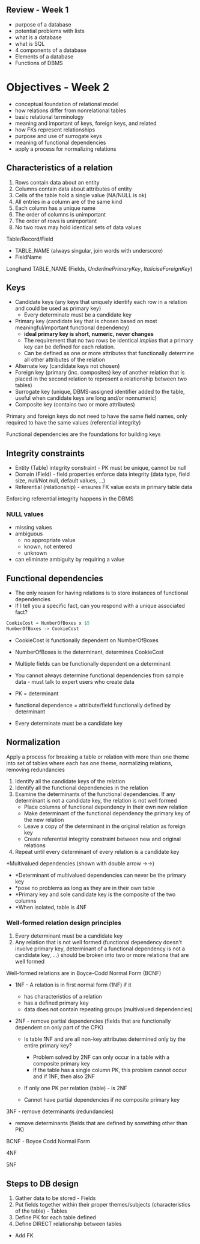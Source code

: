 ## Review - Week 1
* purpose of a database
* potential problems with lists
* what is a database
* what is SQL
* 4 components of a database
* Elements of a database
* Functions of DBMS

# Objectives - Week 2
* conceptual foundation of relational model
* how relations differ from nonrelational tables
* basic relational terminology
* meaning and important of keys, foreign keys, and related
* how FKs represent relationships
* purpose and use of surrogate keys
* meaning of functional dependencies
* apply a process for normalizing relations

## Characteristics of a relation
 1. Rows contain data about an entity
 1. Columns contain data about attributes of entity
 1. Cells of the table hold a single value (NA/NULL is ok)
 1. All entries in a column are of the same kind
 1. Each column has a unique name
 1. The order of columns is unimportant
 1. The order of rows is unimportant
 1. No two rows may hold identical sets of data values

Table/Record/Field
* TABLE_NAME (always singular, join words with underscore)
* FieldName

Longhand
TABLE_NAME (Fields, _UnderlinePrimaryKey_, *ItaliciseForeignKey*)

## Keys
* Candidate keys (any keys that uniquely identify each row in a relation and could be used as primary key)
	* Every determinate must be a candidate key
* Primary key (candidate key that is chosen based on most meaningful/important functional dependency) 
	* **ideal primary key is short, numeric, never changes**
	* The requirement that no two rows be identical *implies* that a primary key can be defined for each relation. 
	* Can be defined as one or more attributes that functionally determine all other attributes of the relation
* Alternate key (candidate keys not chosen)
* Foreign key (primary (inc. composites) key of another relation that is placed in the second relation to represent a relationship between two tables)
* Surrogate key (unique, DBMS-assigned identifier added to the table, useful when candidate keys are long and/or nonnumeric)
* Composite key (contains two or more attributes)

Primary and foreign keys do not need to have the same field names, only required to have the same values (referential integrity)

Functional dependencies are the foundations for building keys

## Integrity constraints
* Entity (Table) integrity constraint - PK must be unique, cannot be null
* Domain (Field) - field properties enforce data integrity (data type, field size, null/Not null, default values, ...)
* Referential (relationship) - ensures FK value exists in primary table data

Enforcing referential integrity happens in the DBMS

### NULL values
* missing values
* ambiguous
  * no appropriate value
  * known, not entered
  * unknown
* can eliminate ambiguity by requiring a value

## Functional dependencies

* The only reason for having relations is to store instances of functional dependencies
* If I tell you a specific fact, can you respond with a unique associated fact?

```r
CookieCost = NumberOfBoxes x $5
NumberOfBoxes -> CookieCost
```

* CookieCost is functionally dependent on NumberOfBoxes
* NumberOfBoxes is the determinant, determines CookieCost
* Multiple fields can be functionally dependent on a determinant
* You cannot always determine functional dependencies from sample data - must talk to expert users who create data

* PK = determinant
* functional dependence = attribute/field functionally defined by determinant
* Every determinate must be a candidate key

## Normalization 
Apply a process for breaking a table or relation with more than one theme into set of tables where each has one theme, normalizing relations, removing redundancies

1. Identify all the candidate keys of the relation
2. Identify all the functional dependencies in the relation
3. Examine the determinants of the functional dependencies. If any determinant is not a candidate key, the relation is not well formed
	* Place columns of functional dependency in their own new relation
	* Make determinant of the functional dependency the primary key of the new relation
	* Leave a copy of the determinant in the original relation as foreign key
	* Create referential integrity constraint between new and original relations
4. Repeat until every determinant of every relation is a candidate key

*Multivalued dependencies (shown with double arrow ->->) 
* *Determinant of multivalued dependencies can never be the primary key
* *pose no problems as long as they are in their own table
* *Primary key and sole candidate key is the composite of the two columns
* *When isolated, table is 4NF

### Well-formed relation design principles
1. Every determinant must be a candidate key
2. Any relation that is not well formed (functional dependency doesn't involve primary key, determinant of a functional dependency is not a candidate key, ...) should be broken into two or more relations that are well formed

Well-formed relations are in Boyce-Codd Normal Form (BCNF)

* 1NF - A relation is in first normal form (1NF) if it 
  * has characteristics of a relation
  * has a defined primary key
  * data does not contain repeating groups (multivalued dependencies)

* 2NF - remove partial dependencies (fields that are functionally dependent on only part of the CPK)
	* Is table 1NF and are all non-key attributes determined only by the entire primary key?
		* Problem solved by 2NF can only occur in a table with a composite primary key
		* If the table has a single column PK, this problem cannot occur and if 1NF, then also 2NF

	* If only one PK per relation (table) - is 2NF
  * Cannot have partial dependencies if no composite primary key 

3NF - remove determinants (redundancies)
* remove determinants (fields that are defined by something other than PK)

BCNF - Boyce Codd Normal Form

4NF

5NF

## Steps to DB design
1. Gather data to be stored - Fields
2. Put fields together within their proper themes/subjects (characteristics of the table) - Tables
3. Define PK for each table defined
4. Define DIRECT relationship between tables
 * Add FK

